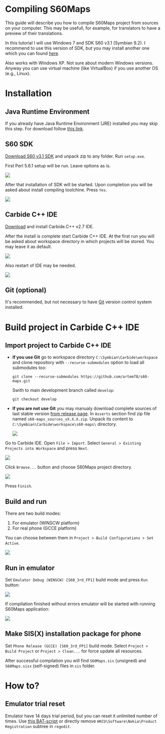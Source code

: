 # Compiling S60Maps

This guide will describe you how to compile S60Maps project from sources on your computer. This may be usefull, for example, for translators to have a preview of their translations.

In this tutorial I will use Windows 7 and SDK S60 v3.1 (Symbian 9.2). I recommend to use this version of SDK, but you may install another one which you can found [here](https://www.mediafire.com/folder/v862wwqds229r/SDKs).

Also works with Windows XP. Not sure about modern Windows versions. Anyway you can use virtual machine (like VirtualBox) if you use another OS (e.g., Linux).

# Installation


## Java Runtime Environment

If you already have Java Runtime Environment (JRE) installed you may skip this step. For download follow [this link](https://www.java.com/en/download/windows_offline.jsp).


## S60 SDK

[Download S60 v3.1 SDK](http://www.mediafire.com/file/9uc7fjb2ynmxlud/s60v3.1_SDK.zip/file) and unpack zip to any folder. Run `setup.exe`.

First Perl 5.6.1 setup will be run. Leave options as is.

![][1]

After that installation of SDK will be started. Upon completion you will be asked about install compiling toolchine. Press `Yes`.

![][2]


## Carbide C++ IDE

[Download](http://www.mediafire.com/file/6z54qrceef73x9s/Carbide_cpp_v2_7_en.exe/file) and install Carbide.C++ v2.7 IDE.

After the install is complete start Carbide C++ IDE. At the first run you will be asked about workspace directory in which projects will be stored. You may leave it as default.

![][3]

Also restart of IDE may be needed.

![][4]


## Git (optional)
It's recommended, but not necessary to have [Git](https://git-scm.com/downloads) version control system installed.


# Build project in Carbide C++ IDE

## Import project to Carbide C++ IDE

- **If you use Git** go to workspace directory `C:\Symbian\Carbide\workspace` and clone repository with `--recurse-submodules` option to load all submodules too:
  ```
  git clone --recurse-submodules https://github.com/artem78/s60-maps.git
  ```
  Swith to main development branch called `develop`:
  ```
  git checkout develop
  ```
  
- **If you are not use Git** you may manualy download complete sources of last stable version [from release page](https://github.com/artem78/s60-maps/releases/latest). In `Asserts` section find zip file named `s60-maps_sources_vX.X.X.zip`. Unpack its content to `C:\Symbian\Carbide\workspace\s60-maps\` directory.

  ![][5]

Go to Carbide IDE. Open `File > Import`. Select `General > Existing Projects into Workspace` and press `Next`.

![][6]

Click `Browse...` button and choose S60Maps project directory.

![][7]

Press `Finish`.

## Build and run

There are two build modes:
1. For emulator (WINSCW platform)
2. For real phone (GCCE platform)

You can choose between them in `Project > Build Configurations > Set Active`.

![][8]


## Run in emulator

Set `Emulator Debug (WINSCW) [S60_3rd_FP1]` build mode and press `Run` button:

![][9]

If compilation finished without errors emulator will be started with running S60Maps application:

![][10]


## Make SIS(X) installation package for phone

Set `Phone Release (GCCE) [S60_3rd_FP1]` build mode. Select `Project > Build Project` or `Project > Clean...` for force update all resources.

After successful compilation you will find `S60Maps.sis` (unsigned) and `S60Maps.sisx` (self-signed) files in `sis` folder.


# How to?

## Emulator trial reset

Emulator have 14 days trial period, but you can reset it unlimited number of times. Use [this BAT-script](https://gist.github.com/artem78/53c6529794c1c98fb640d1c7560fbaa5#file-nokia_registration_reset-bat) or directly remove `HKCU\Software\Nokia\Product Registration` subtree in `regedit`.



[1]: images/compiling/20211201_172149.png
[2]: images/compiling/20211201_172734_2.png
[3]: images/compiling/20211201_173030_2.png
[4]: images/compiling/20211201_173219_2.png
[5]: images/compiling/release_2.png
[6]: images/compiling/20211201_173339.png
[7]: images/compiling/20211201_173422_2.png
[8]: images/compiling/20211201_173521_2.png
[9]: images/compiling/20211210_163048_2.png
[10]: images/compiling/20211201_173754.png
